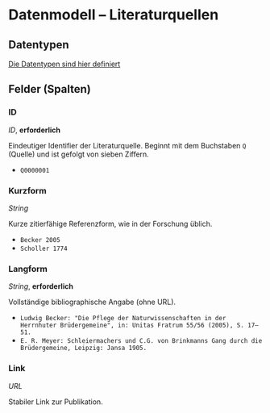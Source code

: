 # Datenmodell – Literaturquellen

## Datentypen

[Die Datentypen sind hier definiert](./datentypen.md)

## Felder (Spalten)

### ID
*ID*, **erforderlich**

Eindeutiger Identifier der Literaturquelle. Beginnt mit dem Buchstaben `Q` (Quelle) und ist gefolgt von sieben Ziffern.  
- `Q0000001`


### Kurzform
*String*

Kurze zitierfähige Referenzform, wie in der Forschung üblich.  
- `Becker 2005`  
- `Scholler 1774`


### Langform
*String*, **erforderlich**

Vollständige bibliographische Angabe (ohne URL).  
- `Ludwig Becker: "Die Pflege der Naturwissenschaften in der Herrnhuter Brüdergemeine", in: Unitas Fratrum 55/56 (2005), S. 17–51.`  
- `E. R. Meyer: Schleiermachers und C.G. von Brinkmanns Gang durch die Brüdergemeine, Leipzig: Jansa 1905.`


### Link
*URL*

Stabiler Link zur Publikation.

